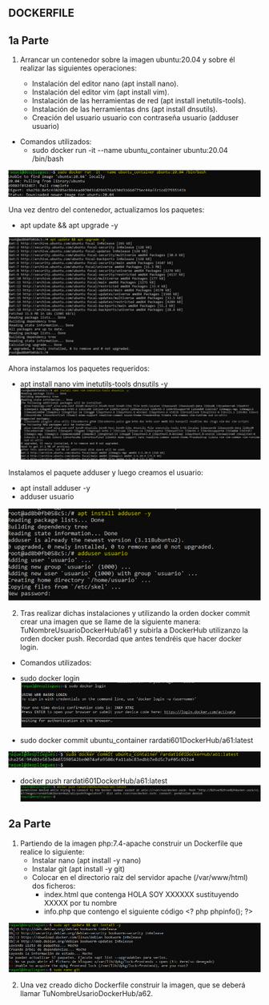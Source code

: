 ## DOCKERFILE ##

## 1a Parte

1. Arrancar un contenedor sobre la imagen ubuntu:20.04 y sobre él realizar las siguientes operaciones:

    - Instalación del editor nano (apt install nano).
    - Instalación del editor vim (apt install vim).
    - Instalación de las herramientas de red (apt install inetutils-tools).
    - Instalación de las herramientas dns (apt install dnsutils).
    - Creación del usuario usuario con contraseña usuario (adduser usuario)


- Comandos utilizados:
    - sudo docker run -it --name ubuntu_container ubuntu:20.04 /bin/bash

![Paso1a.png](https://github.com/Rardati/Despliegue/blob/main/Docker/Ejercicio10/Paso1a.png)

Una vez dentro del contenedor, actualizamos los paquetes: 
- apt update && apt upgrade -y

![Paso1b.png](https://github.com/Rardati/Despliegue/blob/main/Docker/Ejercicio10/Paso1b.png)

Ahora instalamos los paquetes requeridos: 
- apt install nano vim inetutils-tools dnsutils -y
![Paso1c.png](https://github.com/Rardati/Despliegue/blob/main/Docker/Ejercicio10/Paso1c.png)



Instalamos el paquete adduser y luego creamos el usuario:
- apt install adduser -y
- adduser usuario

![Paso1d.png](https://github.com/Rardati/Despliegue/blob/main/Docker/Ejercicio10/Paso1d.png)






2. Tras realizar dichas instalaciones y utilizando la orden docker commit crear una imagen que se llame de la siguiente manera: TuNombreUsuarioDockerHub/a61 y subirla a DockerHub utilizanzo la orden docker push. Recordad que antes tendréis que hacer docker login.

- Comandos utilizados:
- sudo docker login
![Login.png](https://github.com/Rardati/Despliegue/blob/main/Docker/Ejercicio10/Login.png)


- sudo docker commit ubuntu_container rardati601DockerHub/a61:latest

![Paso2.png](https://github.com/Rardati/Despliegue/blob/main/Docker/Ejercicio10/Paso2.png)


- docker push rardati601DockerHub/a61:latest
![Paso2b.png](https://github.com/Rardati/Despliegue/blob/main/Docker/Ejercicio10/Paso2b.png)



## 2a Parte

1. Partiendo de la imagen php:7.4-apache construir un Dockerfile que realice lo siguiente:
    - Instalar nano (apt install -y nano)
    - Instalar git (apt install -y git)
    - Colocar en el directorio raíz del servidor apache (/var/www/html) dos ficheros:
        - index.html que contenga HOLA SOY XXXXXX sustituyendo XXXXX por tu nombre
        - info.php que contengo el siguiente código &lt;? php phpinfo(); ?>

![dosPasos.png](https://github.com/Rardati/Despliegue/blob/main/Docker/Ejercicio10/dosPasos.png)





2. Una vez creado dicho Dockerfile construir la imagen, que se deberá llamar TuNombreUsarioDockerHub/a62.